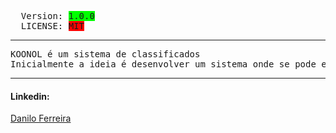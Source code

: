 <!-- Sistema desenvolvido por Danilo de Andrade Ferreira Sousa, em 18 de agosto de 2022 -->
<pre>
  Version: <span style="background-color:#00FF00;">1.0.0</span>
  LICENSE: <span style="background-color:#FF0000;">MIT</span>
</pre>
<hr/> 
<pre>KOONOL é um sistema de classificados
Inicialmente a ideia é desenvolver um sistema onde se pode encontrar diferentes tipos de produtos para comprar
</pre>
<hr/>
<h4>Linkedin:</h4>
<a href="https://www.linkedin.com/in/danilo-ferreira-ba748b160/">Danilo Ferreira</a>
